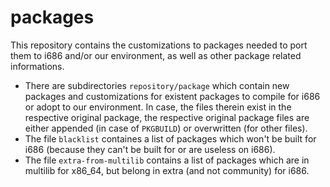 # packages
This repository contains the customizations to packages needed to port them to i686 and/or our environment, as well as other package related informations.

* There are subdirectories `repository/package` which contain new packages and customizations for existent packages to compile for i686 or adopt to our environment.
In case, the files therein exist in the respective original package, the respective original package files are either appended (in case of `PKGBUILD`) or overwritten (for other files).
* The file `blacklist` containes a list of packages which won't be built for i686 (because they can't be built for or are useless on i686).
* The file `extra-from-multilib` contains a list of packages which are in multilib for x86_64, but belong in extra (and not community) for i686.
